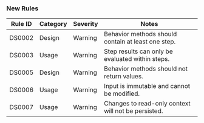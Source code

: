 ### New Rules

| Rule ID | Category | Severity | Notes                                               |
|---------|----------|----------|-----------------------------------------------------|
| DS0002  | Design   | Warning  | Behavior methods should contain at least one step. |
| DS0003  | Usage    | Warning  | Step results can only be evaluated within steps.    |
| DS0005  | Design   | Warning  | Behavior methods should not return values.          |
| DS0006  | Usage    | Warning  | Input is immutable and cannot be modified.          |
| DS0007  | Usage    | Warning  | Changes to read-only context will not be persisted. |